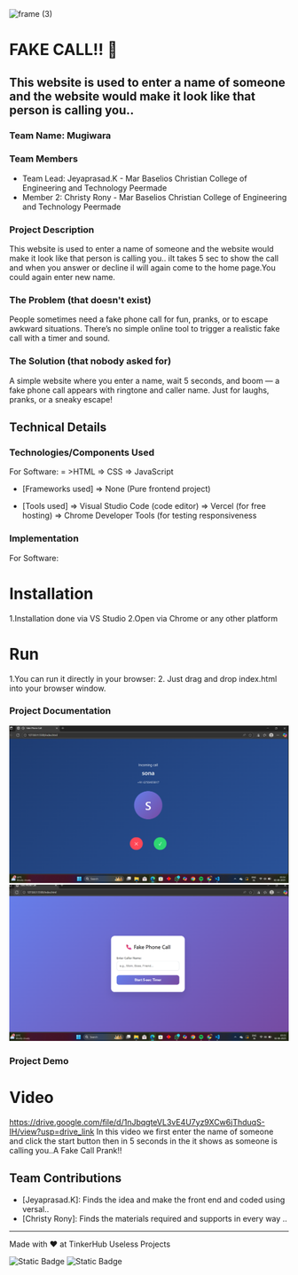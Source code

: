 <img width="3188" height="1202" alt="frame (3)" src="https://github.com/user-attachments/assets/517ad8e9-ad22-457d-9538-a9e62d137cd7" />


# FAKE CALL!! 🎯


## This website is used to enter a name of someone and the website would make it look like that person is calling you..
### Team Name: Mugiwara


### Team Members
- Team Lead: Jeyaprasad.K - Mar Baselios Christian College of Engineering and Technology Peermade
- Member 2: Christy Rony - Mar Baselios Christian College of Engineering and Technology Peermade

### Project Description
This website is used to enter a name of someone and the website would make it look like that person is calling you..
iIt takes 5 sec to show the call and when you answer or decline il will again come to the home page.You could again enter new name.

### The Problem (that doesn't exist)
People sometimes need a fake phone call for fun, pranks, or to escape awkward situations. There’s no simple online tool to trigger a realistic fake call with a timer and sound.

### The Solution (that nobody asked for)
A simple website where you enter a name, wait 5 seconds, and boom — a fake phone call appears with ringtone and caller name. Just for laughs, pranks, or a sneaky escape!

## Technical Details
### Technologies/Components Used
For Software:
= >HTML
=> CSS
=> JavaScript
- [Frameworks used]
   => None (Pure frontend project)

- [Tools used]
  => Visual Studio Code (code editor)
  => Vercel (for free hosting)
  => Chrome Developer Tools (for testing responsiveness



### Implementation
For Software:
# Installation
1.Installation done via VS Studio
2.Open via Chrome or any other platform

# Run
1.You can run it directly in your browser:
2. Just drag and drop index.html into your browser window.


### Project Documentation
![](https://github.com/EL-DIADO/Fake-Call/blob/2fa9881ad94b6a877746bf03ab70311fb6533432/Screenshot%202025-08-02%20055339.png)
![](https://github.com/EL-DIADO/Fake-Call/blob/0923f9de4987d6ef54aa15bc6141d5925f4c024b/Screenshot%202025-08-02%20055350.png)
### Project Demo
# Video
https://drive.google.com/file/d/1nJbqgteVL3vE4U7yz9XCw6jThduqS-IH/view?usp=drive_link
In this video we first enter the name of someone and click the start button then in 5 seconds in the it shows as someone is calling you..A Fake Call Prank!! 


## Team Contributions
- [Jeyaprasad.K]: Finds the idea and make the front end and coded using versal..
- [Christy Rony]: Finds the materials required and supports in every way ..

---
Made with ❤️ at TinkerHub Useless Projects 

![Static Badge](https://img.shields.io/badge/TinkerHub-24?color=%23000000&link=https%3A%2F%2Fwww.tinkerhub.org%2F)
![Static Badge](https://img.shields.io/badge/UselessProjects--25-25?link=https%3A%2F%2Fwww.tinkerhub.org%2Fevents%2FQ2Q1TQKX6Q%2FUseless%2520Projects)


